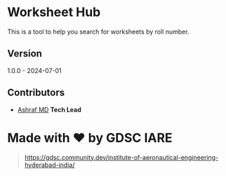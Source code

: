 # Worksheet Hub

This is a tool to help you search for worksheets by roll number.

## Version

1.0.0 - 2024-07-01

## Contributors

- [Ashraf MD](https://www.linkedin.com/in/ashraf-mohammed-75932823a/) **Tech Lead**

# Made with ❤️ by GDSC IARE

> https://gdsc.community.dev/institute-of-aeronautical-engineering-hyderabad-india/